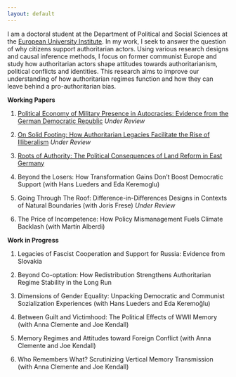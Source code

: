 ```yaml
---
layout: default
---
```


I am a doctoral student at the Department of Political and Social Sciences at the [European University Institute](https://www.eui.eu/en/academic-units/political-and-social-sciences). In my work, I seek to answer the question of why citizens support authoritarian actors. Using various research designs and causal inference methods, I focus on former communist Europe and study how authoritarian actors shape attitudes towards authoritarianism, political conflicts and identities. This research aims to improve our understanding of how authoritarian regimes function and how they can leave behind a pro-authoritarian bias.

**Working Papers**  

1. [Political Economy of Military Presence in Autocracies: Evidence from the German Democratic Republic](https://www.dropbox.com/scl/fi/6cqx6p02jvqzde5p0e5dn/WP_MilitaryBases.pdf?rlkey=12pokpvu31odpf8h1xidwq3rw&st=1cva293a&dl=0) *Under Review* 

2. [On Solid Footing: How Authoritarian Legacies Facilitate the Rise of Illiberalism](https://www.dropbox.com/scl/fi/kqehp083dzkhb63qoxqy4/WP_CommunistLegacy.pdf?rlkey=prd0kkj7zwath556fqws2nkc3&st=3aqra3ug&dl=0) *Under Review* 

3. [Roots of Authority: The Political Consequences of Land Reform in East Germany](https://www.dropbox.com/scl/fi/4tvexccss4rkd6c0dvm55/WP_LandReform.pdf?rlkey=nguv37932qbw85g6vgnbb5104&st=dbih3ew0&dl=0) 

4. Beyond the Losers: How Transformation Gains Don’t Boost Democratic Support (with Hans Lueders and Eda Keremoglu)

5. Going Through The Roof: Difference-in-Differences Designs in Contexts of Natural Boundaries (with Joris Frese) *Under Review*

6. The Price of Incompetence: How Policy Mismanagement Fuels Climate Backlash (with Martín Alberdi)


**Work in Progress**

1. Legacies of Fascist Cooperation and Support for Russia: Evidence from Slovakia

2. Beyond Co-optation: How Redistribution Strengthens Authoritarian Regime Stability in the Long Run

3. Dimensions of Gender Equality: Unpacking Democratic and Communist Sozialization Experiences (with Hans Lueders and
Eda Keremoğlu)

4. Between Guilt and Victimhood: The Political Effects of WWII Memory (with Anna Clemente and Joe Kendall)

5. Memory Regimes and Attitudes toward Foreign Conflict (with Anna Clemente and Joe Kendall)

6. Who Remembers What? Scrutinizing Vertical Memory Transmission (with Anna Clemente and Joe Kendall)





